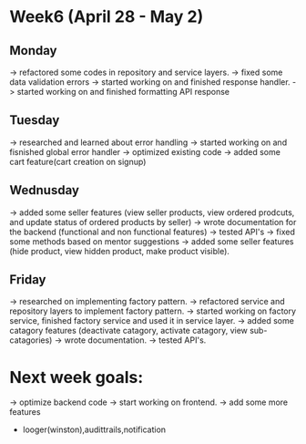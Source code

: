# Week6 (April 28 - May 2)

## Monday

-> refactored some codes in repository and service layers.
-> fixed some data validation errors
-> started working on and finished response handler.
-> started working on and finished formatting API response

## Tuesday

-> researched and learned about error handling
-> started working on and fisnished global error handler
-> optimized existing code
-> added some cart feature(cart creation on signup)

## Wednusday

-> added some seller features (view seller products, view ordered prodcuts, and update status of ordered products by seller)
-> wrote documentation for the backend (functional and non functional features)
-> tested API's
-> fixed some methods based on mentor suggestions
-> added some seller features (hide product, view hidden product, make product visible).

## Friday

-> researched on implementing factory pattern.
-> refactored service and repository layers to implement factory pattern.
-> started working on factory service, finished factory service and used it in service layer.
-> added some catagory features (deactivate catagory, activate catagory, view sub-catagories)
-> wrote documentation.
-> tested API's.

# Next week goals:

-> optimize backend code
-> start working on frontend.
-> add some more features

- looger(winston),audittrails,notification
